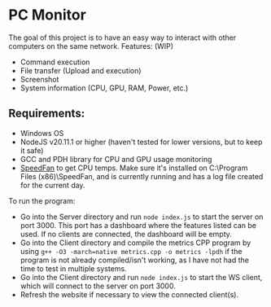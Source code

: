 # PC Monitor
The goal of this project is to have an easy way to interact with other computers on the same network. 
Features: (WIP)
- Command execution
- File transfer (Upload and execution)
- Screenshot
- System information (CPU, GPU, RAM, Power, etc.)

## Requirements:
- Windows OS
- NodeJS v20.11.1 or higher (haven't tested for lower versions, but to keep it safe)
- GCC and PDH library for CPU and GPU usage monitoring
- [SpeedFan](https://www.almico.com/speedfan.php) to get CPU temps. Make sure it's installed on C:\Program Files (x86)\SpeedFan, and is currently running and has a log file created for the current day.

To run the program:
- Go into the Server directory and run `node index.js` to start the server on port 3000. This port has a dashboard where the features listed can be used. If no clients are connected, the dashboard will be empty.
- Go into the Client directory and compile the metrics CPP program by using `g++ -O3 -march=native metrics.cpp -o metrics -lpdh` if the program is not already compiled/isn't working, as I have not had the time to test in multiple systems. 
- Go into the Client directory and run `node index.js` to start the WS client, which will connect to the server on port 3000. 
- Refresh the website if necessary to view the connected client(s). 